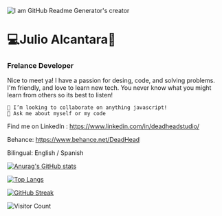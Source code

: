 ![I am GitHub Readme Generator's creator](https://repository-images.githubusercontent.com/588181932/e36ec678-7984-4cdd-8e4c-a3932772ff8e)
# 💻Julio Alcantara📐
### Frelance Developer

Nice to meet ya! I have a passion for desing, code, and solving problems. I'm friendly, and love to learn new tech. 
You never know what you might learn from others so its best to listen!

    👯 I’m looking to collaborate on anything javascript!
    💬 Ask me about myself or my code

Find me on LinkedIn : https://www.linkedin.com/in/deadheadstudio/

Behance: https://www.behance.net/DeadHead

Bilingual: English / Spanish

[![Anurag's GitHub stats](https://github-readme-stats.vercel.app/api?username=Jalcantara88&count_private=true&show_icons=true&theme=dracula)](https://github.com/anuraghazra/github-readme-stats)

[![Top Langs](https://github-readme-stats.vercel.app/api/top-langs/?username=Jalcantara88&layout=compact)](https://github.com/anuraghazra/github-readme-stats)

[![GitHub Streak](https://github-readme-streak-stats.herokuapp.com?user=Jalcantara88&theme=blueberry&date_format=M%20j%5B%2C%20Y%5D)](https://git.io/streak-stats)

![Visitor Count](https://profile-counter.glitch.me/{Jalcantara88}/count.svg)
